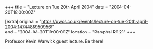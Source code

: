 +++
title = "Lecture on Tue 20th April 2004"
date = "2004-04-20T18:00:00Z"

[extra]
original = "https://uwcs.co.uk/events/lecture-on-tue-20th-april-2004-1474488950956/"    
end = "2004-04-20T19:00:00Z"
location = "Ramphal R0.21"
+++

Professor Kevin Warwick guest lecture. Be there\!

